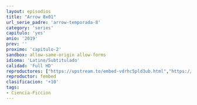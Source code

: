 ```yaml
---
layout: episodios
title: "Arrow 8x01"
url_serie_padre: 'arrow-temporada-8'
category: 'series'
capitulo: 'yes'
anio: '2019'
prev: ''
proximo: 'capitulo-2'
sandbox: allow-same-origin allow-forms
idioma: 'Latino/Subtitulado'
calidad: 'Full HD'
reproductores: ["https://upstream.to/embed-vdrhc5pld3ub.html","https://upstream.to/embed-ivsmuib0dh3o.html","https://myurlshort.live/v/yze03te7g5g-582","https://www.ilovefembed.best/v/wp-4runqyynq0xj","https://upstream.to/embed-iyp61pc0nnui.html","https://upstream.to/embed-udb7yp179bwp.html","https://www.ilovefembed.best/v/jl0qysdjyydj62y","https://www.ilovefembed.best/v/jl0qysdjyydj62y"]
reproductor: fembed
clasificacion: '+10'
tags:
- Ciencia-Ficcion
---
```












